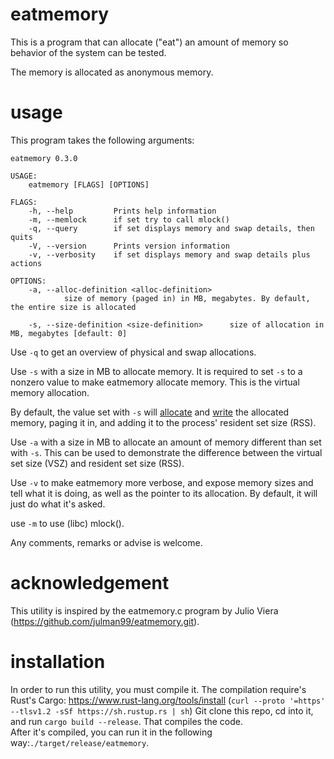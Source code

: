 # eatmemory
This is a program that can allocate ("eat") an amount of memory so behavior of the system can be tested.

The memory is allocated as anonymous memory.

# usage
This program takes the following arguments:
```
eatmemory 0.3.0

USAGE:
    eatmemory [FLAGS] [OPTIONS]

FLAGS:
    -h, --help         Prints help information
    -m, --memlock      if set try to call mlock()
    -q, --query        if set displays memory and swap details, then quits
    -V, --version      Prints version information
    -v, --verbosity    if set displays memory and swap details plus actions

OPTIONS:
    -a, --alloc-definition <alloc-definition>
            size of memory (paged in) in MB, megabytes. By default, the entire size is allocated

    -s, --size-definition <size-definition>      size of allocation in MB, megabytes [default: 0]
```

Use `-q` to get an overview of physical and swap allocations.  

Use `-s` with a size in MB to allocate memory. It is required to set `-s` to a nonzero value to make eatmemory allocate memory. This is the virtual memory allocation.  

By default, the value set with `-s` will <u>allocate</u> and <u>write</u> the allocated memory, paging it in, and adding it to the process' resident set size (RSS).

Use `-a` with a size in MB to allocate an amount of memory different than set with `-s`. This can be used to demonstrate the difference between the virtual set size (VSZ) and resident set size (RSS).

Use `-v` to make eatmemory more verbose, and expose memory sizes and tell what it is doing, as well as the pointer to its allocation. By default, it will just do what it's asked.

use `-m` to use (libc) mlock(). 

Any comments, remarks or advise is welcome.

# acknowledgement
This utility is inspired by the eatmemory.c program by Julio Viera (https://github.com/julman99/eatmemory.git).

# installation
In order to run this utility, you must compile it. The compilation require's Rust's Cargo: https://www.rust-lang.org/tools/install (`curl --proto '=https' --tlsv1.2 -sSf https://sh.rustup.rs | sh`)
Git clone this repo, cd into it, and run `cargo build --release`. That compiles the code.  
After it's compiled, you can run it in the following way:`./target/release/eatmemory`.
